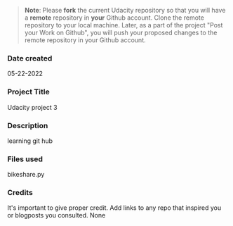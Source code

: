 >**Note**: Please **fork** the current Udacity repository so that you will have a **remote** repository in **your** Github account. Clone the remote repository to your local machine. Later, as a part of the project "Post your Work on Github", you will push your proposed changes to the remote repository in your Github account.

### Date created
05-22-2022

### Project Title
Udacity project 3

### Description
learning git hub

### Files used
bikeshare.py

### Credits
It's important to give proper credit. Add links to any repo that inspired you or blogposts you consulted.
None 
